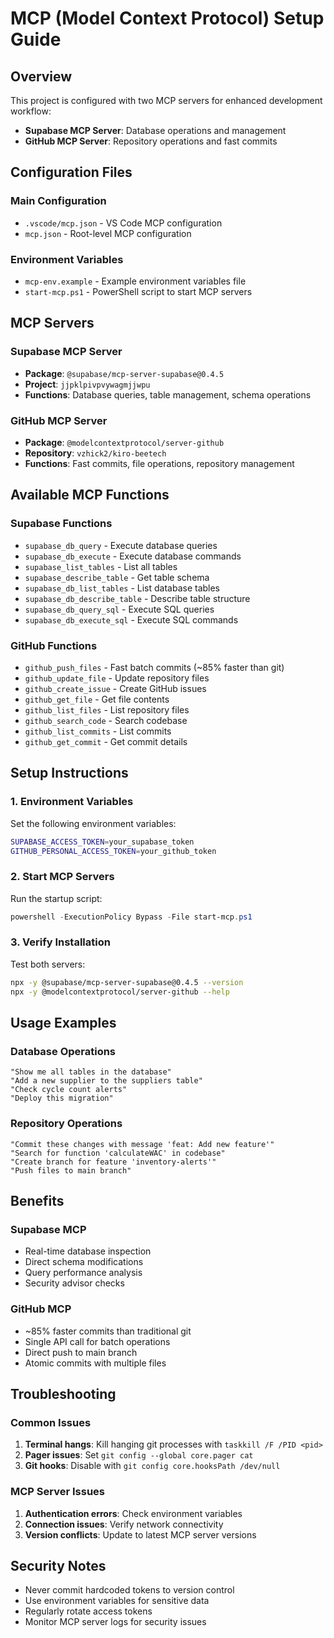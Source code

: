 # MCP (Model Context Protocol) Setup Guide

## Overview

This project is configured with two MCP servers for enhanced development workflow:

- **Supabase MCP Server**: Database operations and management
- **GitHub MCP Server**: Repository operations and fast commits

## Configuration Files

### Main Configuration

- `.vscode/mcp.json` - VS Code MCP configuration
- `mcp.json` - Root-level MCP configuration

### Environment Variables

- `mcp-env.example` - Example environment variables file
- `start-mcp.ps1` - PowerShell script to start MCP servers

## MCP Servers

### Supabase MCP Server

- **Package**: `@supabase/mcp-server-supabase@0.4.5`
- **Project**: `jjpklpivpvywagmjjwpu`
- **Functions**: Database queries, table management, schema operations

### GitHub MCP Server

- **Package**: `@modelcontextprotocol/server-github`
- **Repository**: `vzhick2/kiro-beetech`
- **Functions**: Fast commits, file operations, repository management

## Available MCP Functions

### Supabase Functions

- `supabase_db_query` - Execute database queries
- `supabase_db_execute` - Execute database commands
- `supabase_list_tables` - List all tables
- `supabase_describe_table` - Get table schema
- `supabase_db_list_tables` - List database tables
- `supabase_db_describe_table` - Describe table structure
- `supabase_db_query_sql` - Execute SQL queries
- `supabase_db_execute_sql` - Execute SQL commands

### GitHub Functions

- `github_push_files` - Fast batch commits (~85% faster than git)
- `github_update_file` - Update repository files
- `github_create_issue` - Create GitHub issues
- `github_get_file` - Get file contents
- `github_list_files` - List repository files
- `github_search_code` - Search codebase
- `github_list_commits` - List commits
- `github_get_commit` - Get commit details

## Setup Instructions

### 1. Environment Variables

Set the following environment variables:

```bash
SUPABASE_ACCESS_TOKEN=your_supabase_token
GITHUB_PERSONAL_ACCESS_TOKEN=your_github_token
```

### 2. Start MCP Servers

Run the startup script:

```powershell
powershell -ExecutionPolicy Bypass -File start-mcp.ps1
```

### 3. Verify Installation

Test both servers:

```bash
npx -y @supabase/mcp-server-supabase@0.4.5 --version
npx -y @modelcontextprotocol/server-github --help
```

## Usage Examples

### Database Operations

```
"Show me all tables in the database"
"Add a new supplier to the suppliers table"
"Check cycle count alerts"
"Deploy this migration"
```

### Repository Operations

```
"Commit these changes with message 'feat: Add new feature'"
"Search for function 'calculateWAC' in codebase"
"Create branch for feature 'inventory-alerts'"
"Push files to main branch"
```

## Benefits

### Supabase MCP

- Real-time database inspection
- Direct schema modifications
- Query performance analysis
- Security advisor checks

### GitHub MCP

- ~85% faster commits than traditional git
- Single API call for batch operations
- Direct push to main branch
- Atomic commits with multiple files

## Troubleshooting

### Common Issues

1. **Terminal hangs**: Kill hanging git processes with `taskkill /F /PID <pid>`
2. **Pager issues**: Set `git config --global core.pager cat`
3. **Git hooks**: Disable with `git config core.hooksPath /dev/null`

### MCP Server Issues

1. **Authentication errors**: Check environment variables
2. **Connection issues**: Verify network connectivity
3. **Version conflicts**: Update to latest MCP server versions

## Security Notes

- Never commit hardcoded tokens to version control
- Use environment variables for sensitive data
- Regularly rotate access tokens
- Monitor MCP server logs for security issues
